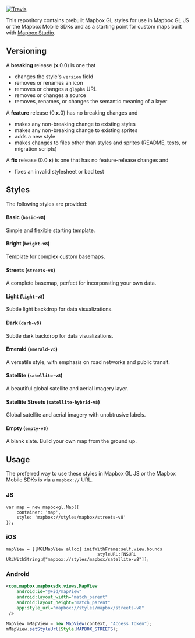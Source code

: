 [![Travis](https://api.travis-ci.org/mapbox/mapbox-gl-styles.svg?branch=mb-pages)](https://travis-ci.org/mapbox/mapbox-gl-styles/builds)

This repository contains prebuilt Mapbox GL styles for use in Mapbox GL JS or the Mapbox Mobile SDKs and as a starting point for custom maps built with [Mapbox Studio](https://www.mapbox.com/mapbox-studio/).


## Versioning

A __breaking__ release (__x__.0.0) is one that

- changes  the style's `version` field
- removes or renames an icon
- removes or changes a `glyphs` URL
- removes or changes a source
- removes, renames, or changes the semantic meaning of a layer

A __feature__ release (0.__x__.0) has no breaking changes and

- makes any non-breaking change to existing styles
- makes any non-breaking change to existing sprites
- adds a new style
- makes changes to files other than styles and sprites (README, tests, or migration scripts)

A __fix__ release (0.0.__x__) is one that has no feature-release changes and

- fixes an invalid stylesheet or bad test 

## Styles

The following styles are provided:

#### Basic (`basic-v8`)

Simple and flexible starting template.

#### Bright (`bright-v8`)

Template for complex custom basemaps.

#### Streets (`streets-v8`)

A complete basemap, perfect for incorporating your own data.

#### Light (`light-v8`)

Subtle light backdrop for data visualizations.

#### Dark (`dark-v8`)

Subtle dark backdrop for data visualizations.

#### Emerald (`emerald-v8`)

A versatile style, with emphasis on road networks and public transit.

#### Satellite (`satellite-v8`)

A beautiful global satellite and aerial imagery layer.

#### Satellite Streets (`satellite-hybrid-v8`)

Global satellite and aerial imagery with unobtrusive labels.

#### Empty (`empty-v8`)

A blank slate. Build your own map from the ground up.

## Usage

The preferred way to use these styles in Mapbox GL JS or the Mapbox Mobile SDKs is via a `mapbox://` URL.

### JS

```
var map = new mapboxgl.Map({
    container: 'map',
    style: 'mapbox://styles/mapbox/streets-v8'
});

```

### iOS

```
mapView = [[MGLMapView alloc] initWithFrame:self.view.bounds
                                   styleURL:[NSURL URLWithString:@"mapbox://styles/mapbox/satellite-v8"]];
```

### Android

```xml
<com.mapbox.mapboxsdk.views.MapView
    android:id="@+id/mapView"
    android:layout_width="match_parent"
    android:layout_height="match_parent"
    app:style_url="mapbox://styles/mapbox/streets-v8"
 />
```

```java
MapView mMapView = new MapView(context, "Access Token");
mMapView.setStyleUrl(Style.MAPBOX_STREETS);
```
